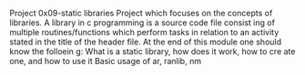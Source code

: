 Project 0x09-static libraries
Project which focuses on the concepts of libraries. A
library in c programming is a source code file consist
ing of multiple routines/functions which perform tasks
 in relation to an activity stated in the title of the
 header file.
At the end of this module one should know the folloein
g:
What is a static library, how does it work, how to cre
ate one, and how to use it
Basic usage of ar, ranlib, nm
